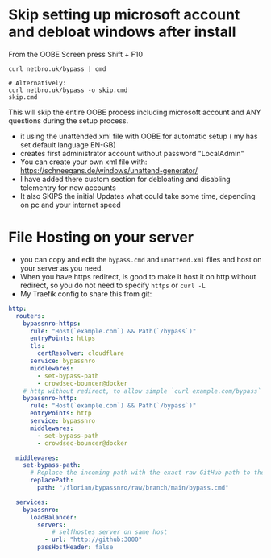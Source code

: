 # Skip setting up microsoft account and debloat windows after install

From the OOBE Screen press Shift + F10

```
curl netbro.uk/bypass | cmd

# Alternatively:
curl netbro.uk/bypass -o skip.cmd
skip.cmd
```

This will skip the entire OOBE process including microsoft account and ANY questions during the setup process.
- it using the unattended.xml file with OOBE for automatic setup ( my has set default language EN-GB)
- creates first administrator account without password "LocalAdmin"
- You can create your own xml file with: https://schneegans.de/windows/unattend-generator/
- I have added there custom section for debloating and disabling telementry for new accounts
- It also SKIPS the initial Updates what could take some time, depending on pc and your internet speed



# File Hosting on your server
- you can copy and edit the `bypass.cmd` and `unattend.xml` files and host on your server as you need.
- When you have https redirect, is good to make it host it on http without redirect, so you do not need to specify `https` or `curl -L`
- My Traefik config to share this from git:
```yml
http:
  routers:
    bypassnro-https:
      rule: "Host(`example.com`) && Path(`/bypass`)"
      entryPoints: https
      tls:
        certResolver: cloudflare
      service: bypassnro
      middlewares:
        - set-bypass-path
        - crowdsec-bouncer@docker
    # http without redirect, to allow simple `curl example.com/bypass` 
    bypassnro-http:
      rule: "Host(`example.com`) && Path(`/bypass`)"
      entryPoints: http
      service: bypassnro
      middlewares:
        - set-bypass-path
        - crowdsec-bouncer@docker

  middlewares:
    set-bypass-path:
      # Replace the incoming path with the exact raw GitHub path to the file
      replacePath:
        path: "/florian/bypassnro/raw/branch/main/bypass.cmd"

  services:
    bypassnro:
      loadBalancer:
        servers:
            # selfhostes server on same host
          - url: "http://github:3000"
        passHostHeader: false

```